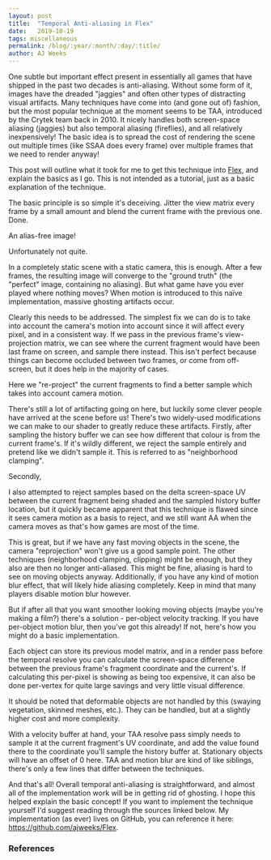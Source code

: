 ```yaml
---
layout: post
title:  "Temporal Anti-aliasing in Flex"
date:   2019-10-19
tags: miscellaneous
permalink: /blog/:year/:month/:day/:title/
author: AJ Weeks
---
```


One subtle but important effect present in essentially all games that have shipped in the past two decades is anti-aliasing. Without some form of it, images have the dreaded "jaggies" and often other types of distracting visual artifacts. Many techniques have come into (and gone out of) fashion, but the most popular technique at the moment seems to be TAA, introduced by the Crytek team back in 2010. It nicely handles both screen-space aliasing (jaggies) but also temporal aliasing (fireflies), and all relatively inexpensively! The basic idea is to spread the cost of rendering the scene out multiple times (like SSAA does every frame) over multiple frames that we need to render anyway!

This post will outline what it took for me to get this technique into [Flex](https://ajweeks.com), and explain the basics as I go. This is not intended as a tutorial, just as a basic explanation of the technique.

The basic principle is so simple it's deceiving. Jitter the view matrix every frame by a small amount and blend the current frame with the previous one. Done.

[](ground-truth.png)
An alias-free image!

Unfortunately not quite.

In a completely static scene with a static camera, this is enough. After a few frames, the resulting image will converge to the "ground truth" (the "perfect" image, containing no aliasing). But what game have you ever played where nothing moves? When motion is introduced to this naïve implementation, massive ghosting artifacts occur.

[](ghosting-gif.gif)

Clearly this needs to be addressed. The simplest fix we can do is to take into account the camera's motion into account since it will affect every pixel, and in a consistent way. If we pass in the previous frame's view-projection matrix, we can see where the current fragment would have been last frame on screen, and sample there instead. This isn't perfect because things can become occluded between two frames, or come from off-screen, but it does help in the majority of cases.

[](reprojected.gif)
Here we "re-project" the current fragments to find a better sample which takes into account camera motion.

There's still a lot of artifacting going on here, but luckily some clever people have arrived at the scene before us! There's two widely-used modifications we can make to our shader to greatly reduce these artifacts. Firstly, after sampling the history buffer we can see how different that colour is from the current frame's. If it's wildly different, we reject the sample entirely and pretend like we didn't sample it. This is referred to as "neighborhood clamping".

[](neighborhood-clipping.gif)

Secondly,

I also attempted to reject samples based on the delta screen-space UV between the current fragment being shaded and the sampled history buffer location, but it quickly became apparent that this technique is flawed since it sees camera motion as a basis to reject, and we still want AA when the camera moves as that's how games are most of the time.

This is great, but if we have any fast moving objects in the scene, the camera "reprojection" won't give us a good sample point. The other techniques (neighborhood clamping, clipping) might be enough, but they also are then no longer anti-aliased. This might be fine, aliasing is hard to see on moving objects anyway. Additionally, if you have any kind of motion blur effect, that will likely hide aliasing completely. Keep in mind that many players disable motion blur however.

But if after all that you want smoother looking moving objects (maybe you're making a film?) there's a solution - per-object velocity tracking. If you have per-object motion blur, then you've got this already! If not, here's how you might do a basic implementation.

Each object can store its previous model matrix, and in a render pass before the temporal resolve you can calculate the screen-space difference between the previous frame's fragment coordinate and the current's. If calculating this per-pixel is showing as being too expensive, it can also be done per-vertex for quite large savings and very little visual difference.

[](per-obj-motion-uvs.png)

It should be noted that deformable objects are not handled by this (swaying vegetation, skinned meshes, etc.). They can be handled, but at a slightly higher cost and more complexity.

With a velocity buffer at hand, your TAA resolve pass simply needs to sample it at the current fragment's UV coordinate, and add the value found there to the coordinate you'll sample the history buffer at. Stationary objects will have an offset of 0 here. TAA and motion blur are kind of like siblings, there's only a few lines that differ between the techniques.

And that's all! Overall temporal anti-aliasing is straightforward, and almost all of the implementation work will be in getting rid of ghosting. I hope this helped explain the basic concept! If you want to implement the technique yourself I'd suggest reading through the sources linked below. My implementation (as ever) lives on GitHub, you can reference it here: https://github.com/ajweeks/Flex.

[](final-results.gif)


### References
